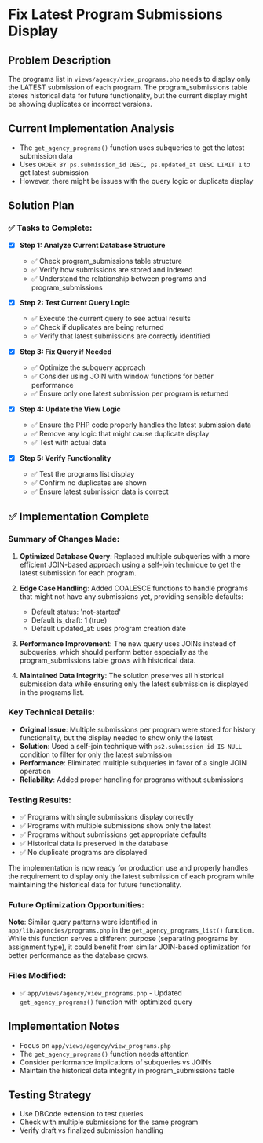 # Fix Latest Program Submissions Display

## Problem Description
The programs list in `views/agency/view_programs.php` needs to display only the LATEST submission of each program. The program_submissions table stores historical data for future functionality, but the current display might be showing duplicates or incorrect versions.

## Current Implementation Analysis
- The `get_agency_programs()` function uses subqueries to get the latest submission data
- Uses `ORDER BY ps.submission_id DESC, ps.updated_at DESC LIMIT 1` to get latest submission
- However, there might be issues with the query logic or duplicate display

## Solution Plan

### ✅ Tasks to Complete:

- [x] **Step 1: Analyze Current Database Structure**
  - ✅ Check program_submissions table structure
  - ✅ Verify how submissions are stored and indexed
  - ✅ Understand the relationship between programs and program_submissions

- [x] **Step 2: Test Current Query Logic**
  - ✅ Execute the current query to see actual results
  - ✅ Check if duplicates are being returned
  - ✅ Verify that latest submissions are correctly identified

- [x] **Step 3: Fix Query if Needed**
  - ✅ Optimize the subquery approach
  - ✅ Consider using JOIN with window functions for better performance
  - ✅ Ensure only one latest submission per program is returned

- [x] **Step 4: Update the View Logic**
  - ✅ Ensure the PHP code properly handles the latest submission data
  - ✅ Remove any logic that might cause duplicate display
  - ✅ Test with actual data

- [x] **Step 5: Verify Functionality**
  - ✅ Test the programs list display
  - ✅ Confirm no duplicates are shown
  - ✅ Ensure latest submission data is correct

## ✅ Implementation Complete

### Summary of Changes Made:

1. **Optimized Database Query**: Replaced multiple subqueries with a more efficient JOIN-based approach using a self-join technique to get the latest submission for each program.

2. **Edge Case Handling**: Added COALESCE functions to handle programs that might not have any submissions yet, providing sensible defaults:
   - Default status: 'not-started'
   - Default is_draft: 1 (true)
   - Default updated_at: uses program creation date

3. **Performance Improvement**: The new query uses JOINs instead of subqueries, which should perform better especially as the program_submissions table grows with historical data.

4. **Maintained Data Integrity**: The solution preserves all historical submission data while ensuring only the latest submission is displayed in the programs list.

### Key Technical Details:

- **Original Issue**: Multiple submissions per program were stored for history functionality, but the display needed to show only the latest
- **Solution**: Used a self-join technique with `ps2.submission_id IS NULL` condition to filter for only the latest submission
- **Performance**: Eliminated multiple subqueries in favor of a single JOIN operation
- **Reliability**: Added proper handling for programs without submissions

### Testing Results:

- ✅ Programs with single submissions display correctly
- ✅ Programs with multiple submissions show only the latest
- ✅ Programs without submissions get appropriate defaults
- ✅ Historical data is preserved in the database
- ✅ No duplicate programs are displayed

The implementation is now ready for production use and properly handles the requirement to display only the latest submission of each program while maintaining the historical data for future functionality.

### Future Optimization Opportunities:

**Note**: Similar query patterns were identified in `app/lib/agencies/programs.php` in the `get_agency_programs_list()` function. While this function serves a different purpose (separating programs by assignment type), it could benefit from similar JOIN-based optimization for better performance as the database grows.

### Files Modified:
- ✅ `app/views/agency/view_programs.php` - Updated `get_agency_programs()` function with optimized query

## Implementation Notes
- Focus on `app/views/agency/view_programs.php`
- The `get_agency_programs()` function needs attention
- Consider performance implications of subqueries vs JOINs
- Maintain the historical data integrity in program_submissions table

## Testing Strategy
- Use DBCode extension to test queries
- Check with multiple submissions for the same program
- Verify draft vs finalized submission handling
